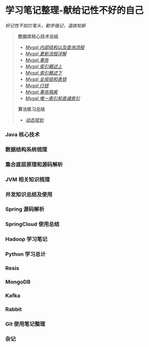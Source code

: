 # 学习笔记整理-献给记性不好的自己
*好记性不如烂笔头，勤学强记，温故知新*


> **数据库核心技术总结**
> - [*Mysql 内部结构以及查询流程*](https://github.com/giantfoot/giantfoot.github.io/blob/master/blog/Mysql/mysql1.md)
> - [*Mysql 更新流程详解*](https://github.com/giantfoot/giantfoot.github.io/blob/master/blog/Mysql/mysql2.md)
> - [*Mysql 事务*](https://github.com/giantfoot/giantfoot.github.io/blob/master/blog/Mysql/mysql3.md)
> - [*Mysql 索引概述上*](https://github.com/giantfoot/giantfoot.github.io/blob/master/blog/Mysql/mysql4.md)
> - [*Mysql 索引概述下*](https://github.com/giantfoot/giantfoot.github.io/blob/master/blog/Mysql/mysql5.md)
> - [*Mysql 全局锁和表锁*](https://github.com/giantfoot/giantfoot.github.io/blob/master/blog/Mysql/mysql6.md)
> - [*Mysql 行锁*](https://github.com/giantfoot/giantfoot.github.io/blob/master/blog/Mysql/mysql7.md)
> - [*Mysql 事务隔离*](https://github.com/giantfoot/giantfoot.github.io/blob/master/blog/Mysql/mysql8.md)
> - [*Mysql 唯一索引和普通索引*](https://github.com/giantfoot/giantfoot.github.io/blob/master/blog/Mysql/mysql9.md)

> **算法练习总结**
> - [*动态规划*](https://github.com/giantfoot/giantfoot.github.io/blob/master/blog/algorithm/dp.md)



### Java 核心技术

### 数据结构系统梳理

### 集合底层原理和源码解析

### JVM 相关知识梳理

### 并发知识总结及使用

### Spring 源码解析

### SpringCloud 使用总结

### Hadoop 学习笔记

### Python 学习总计

### Resis

### MongoDB

### Kafka

### Rabbit

### Git 使用笔记整理

### 杂记
